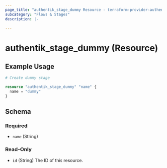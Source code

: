 ```yaml
---
page_title: "authentik_stage_dummy Resource - terraform-provider-authentik"
subcategory: "Flows & Stages"
description: |-
  
---
```


# authentik_stage_dummy (Resource)



## Example Usage

```terraform
# Create dummy stage

resource "authentik_stage_dummy" "name" {
  name = "dummy"
}
```

<!-- schema generated by tfplugindocs -->
## Schema

### Required

- `name` (String)

### Read-Only

- `id` (String) The ID of this resource.
